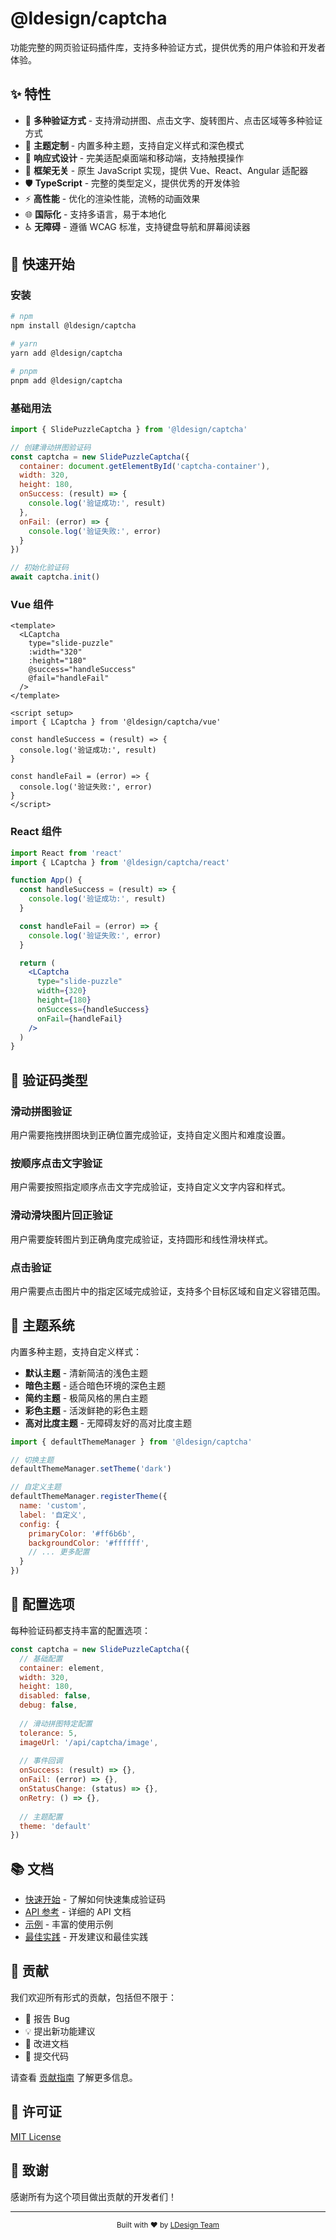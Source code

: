 # @ldesign/captcha

功能完整的网页验证码插件库，支持多种验证方式，提供优秀的用户体验和开发者体验。

## ✨ 特性

- 🧩 **多种验证方式** - 支持滑动拼图、点击文字、旋转图片、点击区域等多种验证方式
- 🎨 **主题定制** - 内置多种主题，支持自定义样式和深色模式
- 📱 **响应式设计** - 完美适配桌面端和移动端，支持触摸操作
- 🔧 **框架无关** - 原生 JavaScript 实现，提供 Vue、React、Angular 适配器
- 🛡️ **TypeScript** - 完整的类型定义，提供优秀的开发体验
- ⚡ **高性能** - 优化的渲染性能，流畅的动画效果
- 🌐 **国际化** - 支持多语言，易于本地化
- ♿ **无障碍** - 遵循 WCAG 标准，支持键盘导航和屏幕阅读器

## 🚀 快速开始

### 安装

```bash
# npm
npm install @ldesign/captcha

# yarn
yarn add @ldesign/captcha

# pnpm
pnpm add @ldesign/captcha
```

### 基础用法

```javascript
import { SlidePuzzleCaptcha } from '@ldesign/captcha'

// 创建滑动拼图验证码
const captcha = new SlidePuzzleCaptcha({
  container: document.getElementById('captcha-container'),
  width: 320,
  height: 180,
  onSuccess: (result) => {
    console.log('验证成功:', result)
  },
  onFail: (error) => {
    console.log('验证失败:', error)
  }
})

// 初始化验证码
await captcha.init()
```

### Vue 组件

```vue
<template>
  <LCaptcha
    type="slide-puzzle"
    :width="320"
    :height="180"
    @success="handleSuccess"
    @fail="handleFail"
  />
</template>

<script setup>
import { LCaptcha } from '@ldesign/captcha/vue'

const handleSuccess = (result) => {
  console.log('验证成功:', result)
}

const handleFail = (error) => {
  console.log('验证失败:', error)
}
</script>
```

### React 组件

```jsx
import React from 'react'
import { LCaptcha } from '@ldesign/captcha/react'

function App() {
  const handleSuccess = (result) => {
    console.log('验证成功:', result)
  }

  const handleFail = (error) => {
    console.log('验证失败:', error)
  }

  return (
    <LCaptcha
      type="slide-puzzle"
      width={320}
      height={180}
      onSuccess={handleSuccess}
      onFail={handleFail}
    />
  )
}
```

## 🎯 验证码类型

### 滑动拼图验证
用户需要拖拽拼图块到正确位置完成验证，支持自定义图片和难度设置。

### 按顺序点击文字验证
用户需要按照指定顺序点击文字完成验证，支持自定义文字内容和样式。

### 滑动滑块图片回正验证
用户需要旋转图片到正确角度完成验证，支持圆形和线性滑块样式。

### 点击验证
用户需要点击图片中的指定区域完成验证，支持多个目标区域和自定义容错范围。

## 🎨 主题系统

内置多种主题，支持自定义样式：

- **默认主题** - 清新简洁的浅色主题
- **暗色主题** - 适合暗色环境的深色主题
- **简约主题** - 极简风格的黑白主题
- **彩色主题** - 活泼鲜艳的彩色主题
- **高对比度主题** - 无障碍友好的高对比度主题

```javascript
import { defaultThemeManager } from '@ldesign/captcha'

// 切换主题
defaultThemeManager.setTheme('dark')

// 自定义主题
defaultThemeManager.registerTheme({
  name: 'custom',
  label: '自定义',
  config: {
    primaryColor: '#ff6b6b',
    backgroundColor: '#ffffff',
    // ... 更多配置
  }
})
```

## 🔧 配置选项

每种验证码都支持丰富的配置选项：

```javascript
const captcha = new SlidePuzzleCaptcha({
  // 基础配置
  container: element,
  width: 320,
  height: 180,
  disabled: false,
  debug: false,
  
  // 滑动拼图特定配置
  tolerance: 5,
  imageUrl: '/api/captcha/image',
  
  // 事件回调
  onSuccess: (result) => {},
  onFail: (error) => {},
  onStatusChange: (status) => {},
  onRetry: () => {},
  
  // 主题配置
  theme: 'default'
})
```

## 📚 文档

- [快速开始](/guide/getting-started) - 了解如何快速集成验证码
- [API 参考](/api/) - 详细的 API 文档
- [示例](/examples/) - 丰富的使用示例
- [最佳实践](/guide/best-practices) - 开发建议和最佳实践

## 🤝 贡献

我们欢迎所有形式的贡献，包括但不限于：

- 🐛 报告 Bug
- 💡 提出新功能建议
- 📝 改进文档
- 🔧 提交代码

请查看 [贡献指南](https://github.com/ldesign-team/captcha/blob/main/CONTRIBUTING.md) 了解更多信息。

## 📄 许可证

[MIT License](https://github.com/ldesign-team/captcha/blob/main/LICENSE)

## 🙏 致谢

感谢所有为这个项目做出贡献的开发者们！

---

<div align="center">
  <sub>Built with ❤️ by <a href="https://github.com/ldesign-team">LDesign Team</a></sub>
</div>
